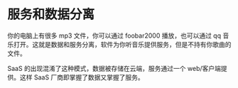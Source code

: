 # 服务和数据分离

你的电脑上有很多 mp3 文件，你可以通过 foobar2000 播放，也可以通过 qq 音乐打开。这就是数据和服务分离，软件为你听音乐提供服务，但是不持有你歌曲的文件。

SaaS 的出现混淆了这种模式，数据被存储在云端，服务通过一个 web/客户端提供。这样 SaaS 厂商即掌握了数据又掌握了服务。
